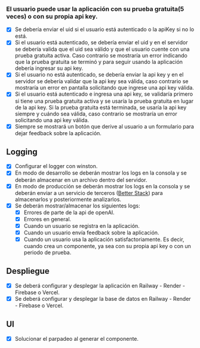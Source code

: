 ### El usuario puede usar la aplicación con su prueba gratuita(5 veces) o con su propia api key.

- [x] Se debería enviar el uid si el usuario está autenticado o la apiKey si no lo está.
- [x] Si el usuario está autenticado, se debería enviar el uid y en el servidor se debería valida que el uid sea válido y que el usuario cuente con una prueba gratuita activa. Caso contrario se mostraría un error indicando que la prueba gratuita se terminó y para seguir usando la aplicación debería ingresar su api key.
- [x] Si el usuario no está autenticado, se debería enviar la api key y en el servidor se debería validar que la api key sea válida, caso contrario se mostraría un error en pantalla solicitando que ingrese una api key válida.
- [x] Si el usuario está autenticado e ingresa una api key, se validaría primero si tiene una prueba gratuita activa y se usaría la prueba gratuita en lugar de la api key. Si la prueba gratuita está terminada, se usaría la api key siempre y cuándo sea válida, caso contrario se mostraría un error solicitando una api key válida.
- [x] Siempre se mostrará un botón que derive al usuario a un formulario para dejar feedback sobre la aplicación.

## Logging

- [x] Configurar el logger con winston.
- [x] En modo de desarrollo se deberán mostrar los logs en la consola y se deberán almacenar en un archivo dentro del servidor.
- [x] En modo de producción se deberán mostrar los logs en la consola y se deberán enviar a un servicio de terceros ([Better Stack](https://logs.betterstack.com/)) para almacenarlos y posteriormente analizarlos.
- [x] Se deberán mostrar/almacenar los siguientes logs:
  - [x] Errores de parte de la api de openAI.
  - [x] Errores en general.
  - [x] Cuando un usuario se registra en la aplicación.
  - [x] Cuando un usuario envía feedback sobre la aplicación.
  - [x] Cuando un usuario usa la aplicación satisfactoriamente. Es decir, cuando crea un componente, ya sea con su propia api key o con un periodo de prueba.

## Despliegue

- [x] Se deberá configurar y desplegar la aplicación en Railway - Render - Firebase o Vercel.
- [x] Se deberá configurar y desplegar la base de datos en Railway - Render - Firebase o Vercel.

## UI

- [x] Solucionar el parpadeo al generar el componente.
